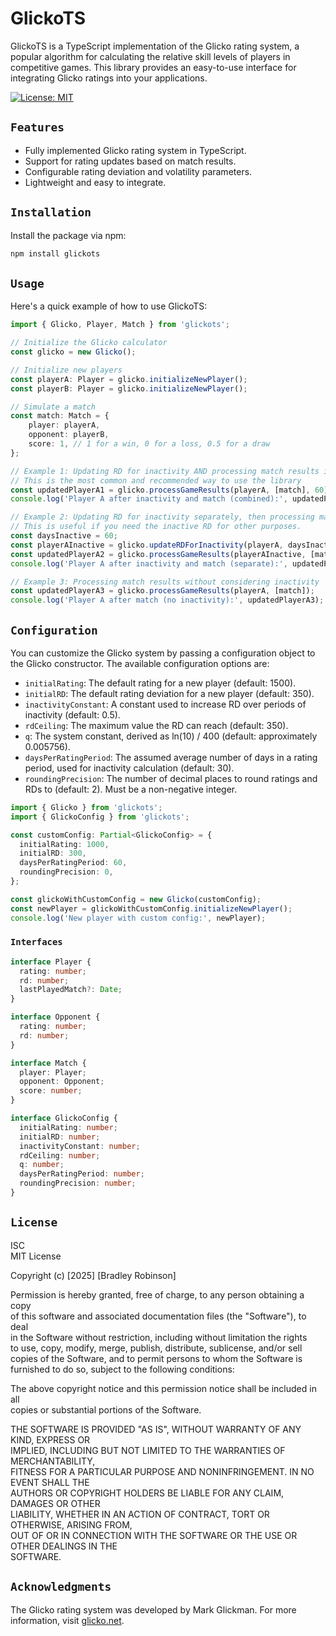 # GlickoTS

GlickoTS is a TypeScript implementation of the Glicko rating system, a popular algorithm for calculating the relative skill levels of players in competitive games. This library provides an easy-to-use interface for integrating Glicko ratings into your applications.

[![License: MIT](https://img.shields.io/badge/License-MIT-yellow.svg)](https://opensource.org/licenses/MIT)

## `Features`

- Fully implemented Glicko rating system in TypeScript.
- Support for rating updates based on match results.
- Configurable rating deviation and volatility parameters.
- Lightweight and easy to integrate.

## `Installation`

Install the package via npm:

```bash
npm install glickots
```

## `Usage`

Here's a quick example of how to use GlickoTS:

```typescript
import { Glicko, Player, Match } from 'glickots';

// Initialize the Glicko calculator
const glicko = new Glicko();

// Initialize new players
const playerA: Player = glicko.initializeNewPlayer();
const playerB: Player = glicko.initializeNewPlayer();

// Simulate a match
const match: Match = {
    player: playerA,
    opponent: playerB,
    score: 1, // 1 for a win, 0 for a loss, 0.5 for a draw
};

// Example 1: Updating RD for inactivity AND processing match results in one step
// This is the most common and recommended way to use the library
const updatedPlayerA1 = glicko.processGameResults(playerA, [match], 60);
console.log('Player A after inactivity and match (combined):', updatedPlayerA1);

// Example 2: Updating RD for inactivity separately, then processing match results
// This is useful if you need the inactive RD for other purposes.
const daysInactive = 60;
const playerAInactive = glicko.updateRDForInactivity(playerA, daysInactive); // Update RD due to inactivity
const updatedPlayerA2 = glicko.processGameResults(playerAInactive, [match]); // Then process match
console.log('Player A after inactivity and match (separate):', updatedPlayerA2);

// Example 3: Processing match results without considering inactivity
const updatedPlayerA3 = glicko.processGameResults(playerA, [match]);
console.log('Player A after match (no inactivity):', updatedPlayerA3);
```

## `Configuration`

You can customize the Glicko system by passing a configuration object to the Glicko constructor. The available configuration options are:

* `initialRating`: The default rating for a new player (default: 1500).
* `initialRD`: The default rating deviation for a new player (default: 350).
* `inactivityConstant`: A constant used to increase RD over periods of inactivity (default: 0.5).
* `rdCeiling`: The maximum value the RD can reach (default: 350).
* `q`: The system constant, derived as ln(10) / 400 (default: approximately 0.005756).
* `daysPerRatingPeriod`: The assumed average number of days in a rating period, used for inactivity calculation (default: 30).
* `roundingPrecision`: The number of decimal places to round ratings and RDs to (default: 2).  Must be a non-negative integer.

```typescript
import { Glicko } from 'glickots';  
import { GlickoConfig } from 'glickots';

const customConfig: Partial<GlickoConfig> = {  
  initialRating: 1000,  
  initialRD: 300,  
  daysPerRatingPeriod: 60,
  roundingPrecision: 0,
};

const glickoWithCustomConfig = new Glicko(customConfig);  
const newPlayer = glickoWithCustomConfig.initializeNewPlayer();  
console.log('New player with custom config:', newPlayer);
```

### `Interfaces`

```typescript
interface Player {  
  rating: number;  
  rd: number;  
  lastPlayedMatch?: Date;  
}

interface Opponent {  
  rating: number;  
  rd: number;  
}

interface Match {  
  player: Player;  
  opponent: Opponent;  
  score: number;  
}

interface GlickoConfig {  
  initialRating: number;  
  initialRD: number;  
  inactivityConstant: number;  
  rdCeiling: number;  
  q: number;  
  daysPerRatingPeriod: number;
  roundingPrecision: number; 
}
```

## `License`

ISC  
MIT License

Copyright (c) \[2025\] \[Bradley Robinson\]

Permission is hereby granted, free of charge, to any person obtaining a copy  
of this software and associated documentation files (the "Software"), to deal  
in the Software without restriction, including without limitation the rights  
to use, copy, modify, merge, publish, distribute, sublicense, and/or sell  
copies of the Software, and to permit persons to whom the Software is  
furnished to do so, subject to the following conditions:

The above copyright notice and this permission notice shall be included in all  
copies or substantial portions of the Software.

THE SOFTWARE IS PROVIDED "AS IS", WITHOUT WARRANTY OF ANY KIND, EXPRESS OR  
IMPLIED, INCLUDING BUT NOT LIMITED TO THE WARRANTIES OF MERCHANTABILITY,  
FITNESS FOR A PARTICULAR PURPOSE AND NONINFRINGEMENT. IN NO EVENT SHALL THE  
AUTHORS OR COPYRIGHT HOLDERS BE LIABLE FOR ANY CLAIM, DAMAGES OR OTHER  
LIABILITY, WHETHER IN AN ACTION OF CONTRACT, TORT OR OTHERWISE, ARISING FROM,  
OUT OF OR IN CONNECTION WITH THE SOFTWARE OR THE USE OR OTHER DEALINGS IN THE  
SOFTWARE.  

## `Acknowledgments`

The Glicko rating system was developed by Mark Glickman. For more information, visit [glicko.net](http://www.glicko.net/).